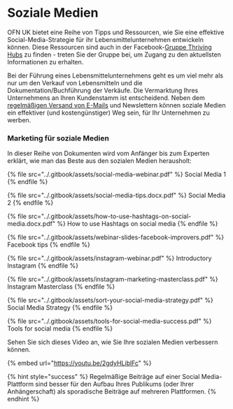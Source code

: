 # Soziale Medien

OFN UK bietet eine Reihe von Tipps und Ressourcen, wie Sie eine effektive Social-Media-Strategie für ihr Lebensmittelunternehmen entwickeln können. Diese Ressourcen sind auch in der Facebook-[Gruppe Thriving Hubs](https://www.facebook.com/groups/thrivingfoodhub) zu finden - treten Sie der Gruppe bei, um Zugang zu den aktuellsten Informationen zu erhalten.

Bei der Führung eines Lebensmittelunternehmens geht es um viel mehr als nur um den Verkauf von Lebensmitteln und die Dokumentation/Buchführung der Verkäufe. Die Vermarktung Ihres Unternehmens an Ihren Kundenstamm ist entscheidend. Neben dem [regelmäßigen Versand von E-Mails](marketing-tips.md#e-mail-marketing) und Newslettern können soziale Medien ein effektiver (und kostengünstiger) Weg sein, für Ihr Unternehmen zu werben.

### Marketing für soziale Medien

In dieser Reihe von Dokumenten wird vom Anfänger bis zum Experten erklärt, wie man das Beste aus den sozialen Medien herausholt:

{% file src="../.gitbook/assets/social-media-webinar.pdf" %}
Social Media 1
{% endfile %}

{% file src="../.gitbook/assets/social-media-tips.docx.pdf" %}
Social Media 2
{% endfile %}

{% file src="../.gitbook/assets/how-to-use-hashtags-on-social-media.docx.pdf" %}
How to use Hashtags on social media
{% endfile %}

{% file src="../.gitbook/assets/webinar-slides-facebook-improvers.pdf" %}
Facebook tips
{% endfile %}

{% file src="../.gitbook/assets/instagram-webinar.pdf" %}
Introductory Instagram&#x20;
{% endfile %}

{% file src="../.gitbook/assets/instagram-marketing-masterclass.pdf" %}
Instagram Masterclass
{% endfile %}

{% file src="../.gitbook/assets/sort-your-social-media-strategy.pdf" %}
Social Media Strategy
{% endfile %}

{% file src="../.gitbook/assets/tools-for-social-media-success.pdf" %}
Tools for social media
{% endfile %}

Sehen Sie sich dieses Video an, wie Sie Ihre sozialen Medien verbessern können.

{% embed url="https://youtu.be/2gdyHLiblFc" %}



{% hint style="success" %}
Regelmäßige Beiträge auf einer Social Media-Plattform sind besser für den Aufbau Ihres Publikums (oder Ihrer Anhängerschaft) als sporadische Beiträge auf mehreren Plattformen.
{% endhint %}
